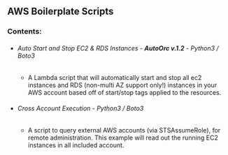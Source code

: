 ## AWS Boilerplate Scripts
### Contents:

* ###### Auto Start and Stop EC2 & RDS Instances - **AutoOrc v.1.2** - Python3 / Boto3
  * A Lambda script that will automatically start and stop all ec2 instances and RDS (non-multi AZ support only!) instances in your AWS account based off of start/stop tags applied to the resources.


* ###### Cross Account Execution - Python3 / Boto3
  * A script to query external AWS accounts (via STSAssumeRole), for remote administration. This example will read out the running EC2 instances in all included account.
